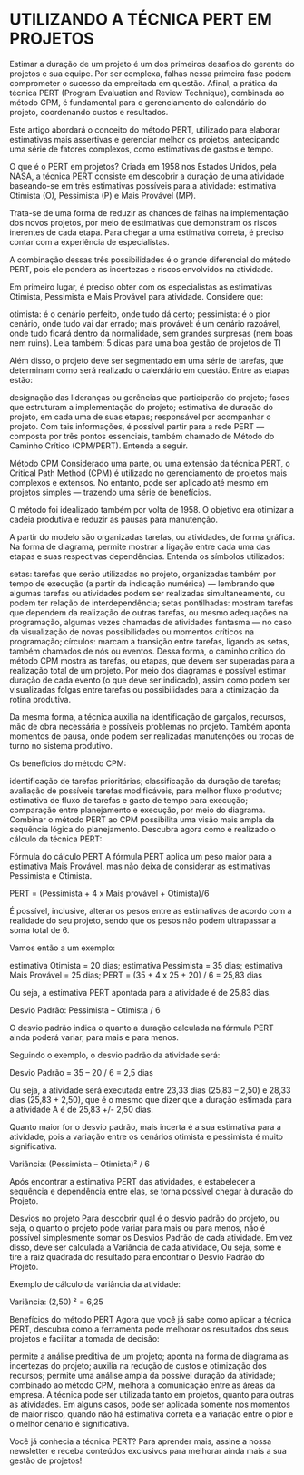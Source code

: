 # UTILIZANDO A TÉCNICA PERT EM PROJETOS


Estimar a duração de um projeto é um dos primeiros desafios do gerente do projetos e sua equipe. Por ser complexa, falhas nessa primeira fase podem comprometer o sucesso da empreitada em questão. Afinal, a prática da técnica PERT (Program Evaluation and Review Technique), combinada ao método CPM, é fundamental para o gerenciamento do calendário do projeto, coordenando custos e resultados.

Este artigo abordará o conceito do método PERT, utilizado para elaborar estimativas mais assertivas e gerenciar melhor os projetos, antecipando uma série de fatores complexos, como estimativas de gastos e tempo.

O que é o PERT em projetos?
Criada em 1958 nos Estados Unidos, pela NASA, a técnica PERT consiste em descobrir a duração de uma atividade baseando-se em três estimativas possíveis para a atividade: estimativa Otimista (O), Pessimista (P) e Mais Provável (MP).

Trata-se de uma forma de reduzir as chances de falhas na implementação dos novos projetos, por meio de estimativas que demonstram os riscos inerentes de cada etapa. Para chegar a uma estimativa correta, é preciso contar com a experiência de especialistas.

A combinação dessas três possibilidades é o grande diferencial do método PERT, pois ele pondera as incertezas e riscos envolvidos na atividade.

Em primeiro lugar, é preciso obter com os especialistas as estimativas Otimista, Pessimista e Mais Provável para atividade. Considere que:

otimista: é o cenário perfeito, onde tudo dá certo;
pessimista: é o pior cenário, onde tudo vai dar errado;
mais provável: é um cenário razoável, onde tudo ficará dentro da normalidade, sem grandes surpresas (nem boas nem ruins).
Leia também: 5 dicas para uma boa gestão de projetos de TI

Além disso, o projeto deve ser segmentado em uma série de tarefas, que determinam como será realizado o calendário em questão. Entre as etapas estão:

designação das lideranças ou gerências que participarão do projeto;
fases que estruturam a implementação do projeto;
estimativa de duração do projeto, em cada uma de suas etapas;
responsável por acompanhar o projeto.
Com tais informações, é possível partir para a rede PERT — composta por três pontos essenciais, também chamado de Método do Caminho Crítico (CPM/PERT). Entenda a seguir.

Método CPM
Considerado uma parte, ou uma extensão da técnica PERT, o Critical Path Method (CPM) é utilizado no gerenciamento de projetos mais complexos e extensos. No entanto, pode ser aplicado até mesmo em projetos simples — trazendo uma série de benefícios.

O método foi idealizado também por volta de 1958. O objetivo era otimizar a cadeia produtiva e reduzir as pausas para manutenção.

A partir do modelo são organizadas tarefas, ou atividades, de forma gráfica. Na forma de diagrama, permite mostrar a ligação entre cada uma das etapas e suas respectivas dependências. Entenda os símbolos utilizados:

setas: tarefas que serão utilizadas no projeto, organizadas também por tempo de execução (a partir da indicação numérica) — lembrando que algumas tarefas ou atividades podem ser realizadas simultaneamente, ou podem ter relação de interdependência;
setas pontilhadas: mostram tarefas que dependem da realização de outras tarefas, ou mesmo adequações na programação, algumas vezes chamadas de atividades fantasma — no caso da visualização de novas possibilidades ou momentos críticos na programação;
círculos: marcam a transição entre tarefas, ligando as setas, também chamados de nós ou eventos.
Dessa forma, o caminho crítico do método CPM mostra as tarefas, ou etapas, que devem ser superadas para a realização total de um projeto. Por meio dos diagramas é possível estimar duração de cada evento (o que deve ser indicado), assim como podem ser visualizadas folgas entre tarefas ou possibilidades para a otimização da rotina produtiva.

Da mesma forma, a técnica auxilia na identificação de gargalos, recursos, mão de obra necessária e possíveis problemas no projeto. Também aponta momentos de pausa, onde podem ser realizadas manutenções ou trocas de turno no sistema produtivo.

Os benefícios do método CPM:

identificação de tarefas prioritárias;
classificação da duração de tarefas;
avaliação de possíveis tarefas modificáveis, para melhor fluxo produtivo;
estimativa de fluxo de tarefas e gasto de tempo para execução;
comparação entre planejamento e execução, por meio do diagrama.
Combinar o método PERT ao CPM possibilita uma visão mais ampla da sequência lógica do planejamento. Descubra agora como é realizado o cálculo da técnica PERT:

Fórmula do cálculo PERT
A fórmula PERT aplica um peso maior para a estimativa Mais Provável, mas não deixa de considerar as estimativas Pessimista e Otimista.

PERT =   (Pessimista + 4 x Mais provável + Otimista)/6

É possível, inclusive, alterar os pesos entre as estimativas de acordo com a realidade do seu projeto, sendo que os pesos não podem ultrapassar a soma total de 6.

Vamos então a um exemplo:

estimativa Otimista = 20 dias;
estimativa Pessimista = 35 dias;
estimativa Mais Provável = 25 dias;
PERT =  (35 + 4 x 25 + 20) / 6 = 25,83 dias

Ou seja, a estimativa PERT apontada para a atividade é de 25,83 dias.

Desvio Padrão: Pessimista – Otimista / 6

O desvio padrão indica o quanto a duração calculada na fórmula PERT ainda poderá variar, para mais e para menos.

Seguindo o exemplo, o desvio padrão da atividade será:

Desvio Padrão =  35 – 20 / 6 = 2,5 dias

Ou seja, a atividade será executada entre 23,33 dias (25,83 – 2,50) e 28,33 dias (25,83 + 2,50), que é o mesmo que dizer que a duração estimada para a atividade A é de 25,83 +/- 2,50 dias.

Quanto maior for o desvio padrão, mais incerta é a sua estimativa para a atividade, pois a variação entre os cenários otimista e pessimista é muito significativa.

Variância: (Pessimista – Otimista)² / 6

Após encontrar a estimativa PERT das atividades, e estabelecer a sequência e dependência entre elas, se torna possível chegar à duração do Projeto.

Desvios no projeto
Para descobrir qual é o desvio padrão do projeto, ou seja, o quanto o projeto pode variar para mais ou para menos, não é possível simplesmente somar os Desvios Padrão de cada atividade. Em vez disso, deve ser calculada a Variância de cada atividade, Ou seja, some e tire a raiz quadrada do resultado para encontrar o Desvio Padrão do Projeto.

Exemplo de cálculo da variância da atividade:

Variância: (2,50) ²   = 6,25

Benefícios do método PERT
Agora que você já sabe como aplicar a técnica PERT, descubra como a ferramenta pode melhorar os resultados dos seus projetos e facilitar a tomada de decisão:

permite a análise preditiva de um projeto;
aponta na forma de diagrama as incertezas do projeto;
auxilia na redução de custos e otimização dos recursos;
permite uma análise ampla da possível duração da atividade;
combinado ao método CPM, melhora a comunicação entre as áreas da empresa.
A técnica pode ser utilizada tanto em projetos, quanto para outras as atividades. Em alguns casos, pode ser aplicada somente nos momentos de maior risco, quando não há estimativa correta e a variação entre o pior e o melhor cenário é significativa.

Você já conhecia a técnica PERT? Para aprender mais, assine a nossa newsletter e receba conteúdos exclusivos para melhorar ainda mais a sua gestão de projetos!
